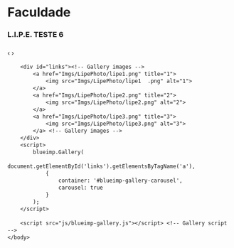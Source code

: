# [](#header-1)Faculdade

### [](#header-3)L.I.P.E. TESTE 6


<html>
    <link rel="stylesheet" href="css/blueimp-gallery.css"> <!-- Stylesheet -->
    <body>
        <div id="blueimp-image-carousel" class="blueimp-gallery blueimp-gallery-carousel">
            <div class="slides"></div>
            <h3 class="title"></h3>
            <a class="prev">‹</a>
            <a class="next">›</a>
            <a class="play-pause"></a>
        </div>
        
        <div id="links"><!-- Gallery images -->
            <a href="Imgs/LipePhoto/lipe1.png" title="1">
                <img src="Imgs/LipePhoto/lipe1  .png" alt="1">
            </a>
            <a href="Imgs/LipePhoto/lipe2.png" title="2">
                <img src="Imgs/LipePhoto/lipe2.png" alt="2">
            </a>
            <a href="Imgs/LipePhoto/lipe3.png" title="3">
                <img src="Imgs/LipePhoto/lipe3.png" alt="3">
            </a> <!-- Gallery images -->
        </div>
        <script>
            blueimp.Gallery(
                document.getElementById('links').getElementsByTagName('a'),
                {
                    container: '#blueimp-gallery-carousel',
                    carousel: true
                }
            );
        </script>
        
        <script src="js/blueimp-gallery.js"></script> <!-- Gallery script -->
    </body>
</html>
